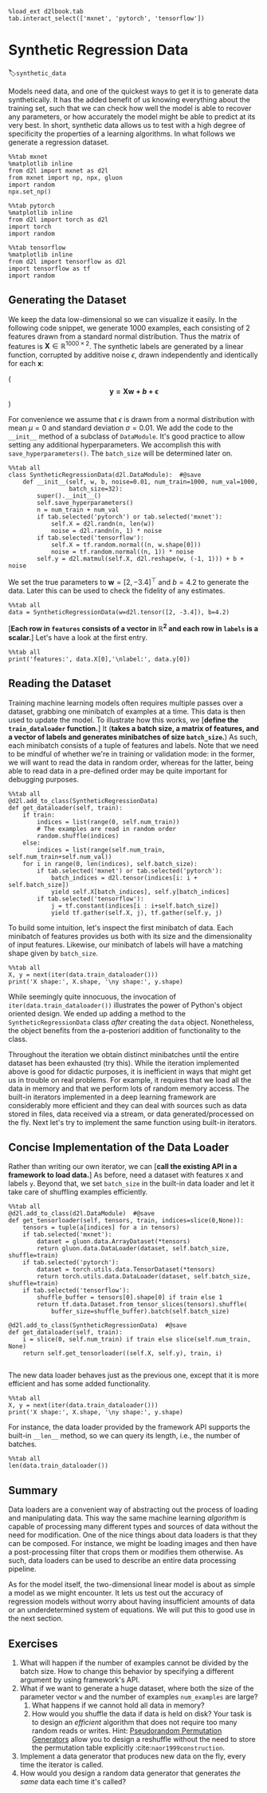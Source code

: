 ```{.python .input}
%load_ext d2lbook.tab
tab.interact_select(['mxnet', 'pytorch', 'tensorflow'])
```

# Synthetic Regression Data
:label:`synthetic_data`

Models need data, and one of the quickest ways to get it is to generate data 
synthetically. It has the added benefit of us knowing everything about the training set, 
such that we can check how well the model is able to recover any parameters, or how accurately the model 
might be able to predict at its very best. In short, synthetic 
data allows us to test with a high degree of specificity the properties of a learning 
algorithms. In what follows we generate a regression dataset.

```{.python .input}
%%tab mxnet
%matplotlib inline
from d2l import mxnet as d2l
from mxnet import np, npx, gluon
import random
npx.set_np()
```

```{.python .input}
%%tab pytorch
%matplotlib inline
from d2l import torch as d2l
import torch
import random
```

```{.python .input}
%%tab tensorflow
%matplotlib inline
from d2l import tensorflow as d2l
import tensorflow as tf
import random
```

## Generating the Dataset

We keep the data low-dimensional so we can visualize it easily.
In the following code snippet, we generate
1000 examples, each consisting of 2 features
drawn from a standard normal distribution.
Thus the matrix of features is
$\mathbf{X}\in \mathbb{R}^{1000 \times 2}$. 
The synthetic labels are generated by a linear function, 
corrupted by additive noise $\epsilon$, drawn independently and 
identically for each $\mathbf{x}$:

(**$$\mathbf{y}= \mathbf{X} \mathbf{w} + b + \mathbf\epsilon$$**)

For convenience we assume that $\epsilon$ is drawn from a normal distribution with mean $\mu= 0$ 
and standard deviation $\sigma = 0.01$.
We add the code to the `__init__` method of a subclass of `DataModule`. It's good practice to allow setting any additional hyperparameters. We accomplish this with `save_hyperparameters()`. The `batch_size` will be determined later on. 

```{.python .input}
%%tab all
class SyntheticRegressionData(d2l.DataModule):  #@save
    def __init__(self, w, b, noise=0.01, num_train=1000, num_val=1000, 
                 batch_size=32):
        super().__init__()
        self.save_hyperparameters()
        n = num_train + num_val
        if tab.selected('pytorch') or tab.selected('mxnet'):                
            self.X = d2l.randn(n, len(w))
            noise = d2l.randn(n, 1) * noise
        if tab.selected('tensorflow'):
            self.X = tf.random.normal((n, w.shape[0]))
            noise = tf.random.normal((n, 1)) * noise            
        self.y = d2l.matmul(self.X, d2l.reshape(w, (-1, 1))) + b + noise
```

We set the true parameters to 
$\mathbf{w} = [2, -3.4]^\top$ and $b = 4.2$ to generate the data. Later this can be used
to check the fidelity of any estimates. 

```{.python .input}
%%tab all
data = SyntheticRegressionData(w=d2l.tensor([2, -3.4]), b=4.2)
```

[**Each row in `features` consists of a vector in $\mathbb{R}^2$ and each row in `labels` is a scalar.**] Let's have a look at the first entry. 

```{.python .input}
%%tab all
print('features:', data.X[0],'\nlabel:', data.y[0])
```

## Reading the Dataset

Training machine learning models often requires multiple passes over a dataset, grabbing one minibatch of 
examples at a time. This data is then used to update the model. To illustrate how this works, we 
[**define the `train_dataloader` function.**] 
It (**takes a batch size, a matrix of features,
and a vector of labels and generates minibatches of size `batch_size`.**)
As such, each minibatch consists of a tuple of features and labels. Note that we need to be 
mindful of whether we're in training or validation mode: in the former, we will want to read the data
in random order, whereas for the latter, being able to read data in a pre-defined order may be quite important for debugging purposes. 

```{.python .input}
%%tab all
@d2l.add_to_class(SyntheticRegressionData)
def get_dataloader(self, train):
    if train:
        indices = list(range(0, self.num_train))
        # The examples are read in random order
        random.shuffle(indices)
    else:
        indices = list(range(self.num_train, self.num_train+self.num_val))
    for i in range(0, len(indices), self.batch_size):
        if tab.selected('mxnet') or tab.selected('pytorch'):
            batch_indices = d2l.tensor(indices[i: i + self.batch_size])
            yield self.X[batch_indices], self.y[batch_indices]
        if tab.selected('tensorflow'):
            j = tf.constant(indices[i : i+self.batch_size])
            yield tf.gather(self.X, j), tf.gather(self.y, j)            
```

To build some intuition, let's inspect the first minibatch of
data. Each minibatch of features provides us both with its size and the dimensionality of input features.
Likewise, our minibatch of labels will have a matching shape given by `batch_size`.

```{.python .input}
%%tab all
X, y = next(iter(data.train_dataloader()))
print('X shape:', X.shape, '\ny shape:', y.shape)
```

While seemingly quite innocuous, the invocation of `iter(data.train_dataloader())`
illustrates the power of Python's object oriented design. We ended up adding
a method to the `SyntheticRegressionData` class *after* creating the `data`
object. Nonetheless, the object benefits from the a-posteriori addition of
functionality to the class.

Throughout the iteration we obtain distinct minibatches
until the entire dataset has been exhausted (try this).
While the iteration implemented above is good for didactic purposes,
it is inefficient in ways that might get us in trouble on real problems.
For example, it requires that we load all the data in memory
and that we perform lots of random memory access.
The built-in iterators implemented in a deep learning framework
are considerably more efficient and they can deal
with sources such as data stored in files, data received via a stream, or data
generated/processed on the fly. Next let's try to implement the same function using built-in iterators.

## Concise Implementation of the Data Loader

Rather than writing our own iterator,
we can [**call the existing API in a framework to load data.**] As before, need a dataset with features `X` and labels `y`. Beyond that, we set `batch_size` in the built-in data loader and let it take care of shuffling examples  efficiently.

```{.python .input}
%%tab all
@d2l.add_to_class(d2l.DataModule)  #@save
def get_tensorloader(self, tensors, train, indices=slice(0,None)):
    tensors = tuple(a[indices] for a in tensors)
    if tab.selected('mxnet'):
        dataset = gluon.data.ArrayDataset(*tensors)
        return gluon.data.DataLoader(dataset, self.batch_size, shuffle=train)
    if tab.selected('pytorch'):
        dataset = torch.utils.data.TensorDataset(*tensors)
        return torch.utils.data.DataLoader(dataset, self.batch_size, shuffle=train)
    if tab.selected('tensorflow'):
        shuffle_buffer = tensors[0].shape[0] if train else 1
        return tf.data.Dataset.from_tensor_slices(tensors).shuffle(
            buffer_size=shuffle_buffer).batch(self.batch_size)

@d2l.add_to_class(SyntheticRegressionData)  #@save
def get_dataloader(self, train):
    i = slice(0, self.num_train) if train else slice(self.num_train, None)
    return self.get_tensorloader((self.X, self.y), train, i)
        
```

The new data loader behaves just as the previous one, except that it is more efficient and has some added functionality. 

```{.python .input  n=4}
%%tab all
X, y = next(iter(data.train_dataloader()))
print('X shape:', X.shape, '\ny shape:', y.shape)
```

For instance, the data loader provided by the framework API supports the built-in `__len__` method, so we can query its length, i.e., the number of batches.

```{.python .input}
%%tab all
len(data.train_dataloader())
```

## Summary

Data loaders are a convenient way of abstracting out the process of loading and manipulating data. This way the same machine learning *algorithm* is capable of processing many different types and sources of data without the need for modification. One of the nice things about data loaders is that they can be composed. For instance, we might be loading images and then have a post-processing filter that crops them or modifies them otherwise. As such, data loaders can be used to describe an entire data processing pipeline. 

As for the model itself, the two-dimensional linear model is about as simple a model as we might encounter. It lets us test out the accuracy of regression models without worry about having insufficient amounts of data or an underdetermined system of equations. We will put this to good use in the next section.  


## Exercises

1. What will happen if the number of examples cannot be divided by the batch size. How to change this behavior by specifying a different argument by using framework's API.
1. What if we want to generate a huge dataset, where both the size of the parameter vector `w` and the number of examples `num_examples` are large? 
    1. What happens if we cannot hold all data in memory?
    1. How would you shuffle the data if data is held on disk? Your task is to design an *efficient* algorithm that does not require too many random reads or writes. Hint: [Pseudorandom Permutation Generators](https://en.wikipedia.org/wiki/Pseudorandom_permutation) allow you to design a reshuffle without the need to store the permutation table explicitly :cite:`naor1999construction`. 
1. Implement a data generator that produces new data on the fly, every time the iterator is called. 
1. How would you design a random data generator that generates *the same* data each time it's called?

```{.python .input}

```
